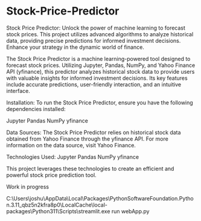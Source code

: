 # Stock-Price-Predictor
Stock Price Predictor: Unlock the power of machine learning to forecast stock prices. This project utilizes advanced algorithms to analyze historical data, providing precise predictions for informed investment decisions. Enhance your strategy in the dynamic world of finance. 

The Stock Price Predictor is a machine learning-powered tool designed to forecast stock prices. Utilizing Jupyter, Pandas, NumPy, and Yahoo Finance API (yfinance), this predictor analyzes historical stock data to provide users with valuable insights for informed investment decisions. Its key features include accurate predictions, user-friendly interaction, and an intuitive interface.

Installation:
To run the Stock Price Predictor, ensure you have the following dependencies installed:

Jupyter
Pandas
NumPy
yfinance


Data Sources:
The Stock Price Predictor relies on historical stock data obtained from Yahoo Finance through the yfinance API. For more information on the data source, visit Yahoo Finance.

Technologies Used:
Jupyter
Pandas
NumPy
yfinance

This project leverages these technologies to create an efficient and powerful stock price prediction tool.

Work in progress

C:\Users\joshu\AppData\Local\Packages\PythonSoftwareFoundation.Python.3.11_qbz5n2kfra8p0\LocalCache\local-packages\Python311\Scripts\streamlit.exe run webApp.py

